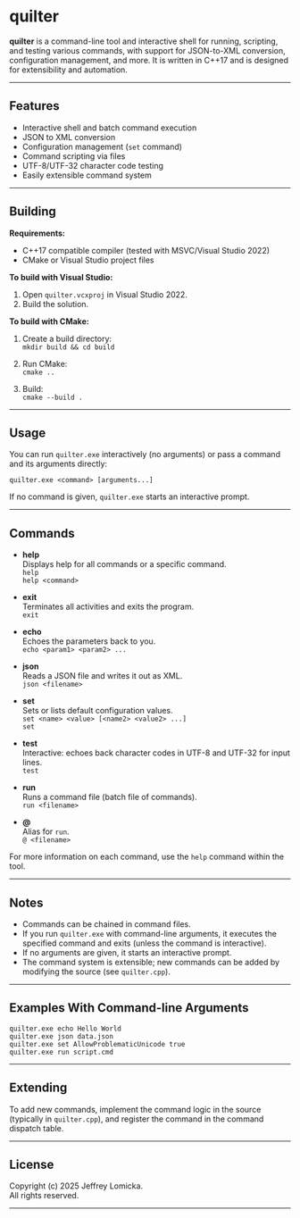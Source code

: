 # quilter

**quilter** is a command-line tool and interactive shell for running, scripting, and testing various commands, with support for JSON-to-XML conversion, configuration management, and more. It is written in C++17 and is designed for extensibility and automation.

---

## Features

- Interactive shell and batch command execution
- JSON to XML conversion
- Configuration management (`set` command)
- Command scripting via files
- UTF-8/UTF-32 character code testing
- Easily extensible command system

---

## Building

**Requirements:**
- C++17 compatible compiler (tested with MSVC/Visual Studio 2022)
- CMake or Visual Studio project files

**To build with Visual Studio:**
1. Open `quilter.vcxproj` in Visual Studio 2022.
2. Build the solution.

**To build with CMake:**

1. Create a build directory:  
   `mkdir build && cd build`

2. Run CMake:  
   `cmake ..`

3. Build:  
   `cmake --build .`

---

## Usage

You can run `quilter.exe` interactively (no arguments) or pass a command and its arguments directly:

```
quilter.exe <command> [arguments...]
```

If no command is given, `quilter.exe` starts an interactive prompt.

---

## Commands

- **help**  
  Displays help for all commands or a specific command.  
  `help`  
  `help <command>`

- **exit**  
  Terminates all activities and exits the program.  
  `exit`

- **echo**  
  Echoes the parameters back to you.  
  `echo <param1> <param2> ...`

- **json**  
  Reads a JSON file and writes it out as XML.  
  `json <filename>`

- **set**  
  Sets or lists default configuration values.  
  `set <name> <value> [<name2> <value2> ...]`  
  `set`

- **test**  
  Interactive: echoes back character codes in UTF-8 and UTF-32 for input lines.  
  `test`

- **run**  
  Runs a command file (batch file of commands).  
  `run <filename>`

- **@**  
  Alias for `run`.  
  `@ <filename>`

For more information on each command, use the `help` command within the tool.

---

## Notes

- Commands can be chained in command files.
- If you run `quilter.exe` with command-line arguments, it executes the specified command and exits (unless the command is interactive).
- If no arguments are given, it starts an interactive prompt.
- The command system is extensible; new commands can be added by modifying the source (see `quilter.cpp`).

---

## Examples With Command-line Arguments

```
quilter.exe echo Hello World
quilter.exe json data.json
quilter.exe set AllowProblematicUnicode true
quilter.exe run script.cmd
```

---

## Extending

To add new commands, implement the command logic in the source (typically in `quilter.cpp`), and register the command in the command dispatch table.

---

## License

Copyright (c) 2025 Jeffrey Lomicka.  
All rights reserved.

---
